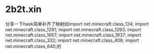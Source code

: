 # 2b2t.xin
分享一下haek简单补齐了映射如import net.minecraft.class_124;
import net.minecraft.class_1291;
import net.minecraft.class_1293;
import net.minecraft.class_1657;
import net.minecraft.class_1937;
import net.minecraft.class_332;
import net.minecraft.class_408;
import net.minecraft.class_640;的
